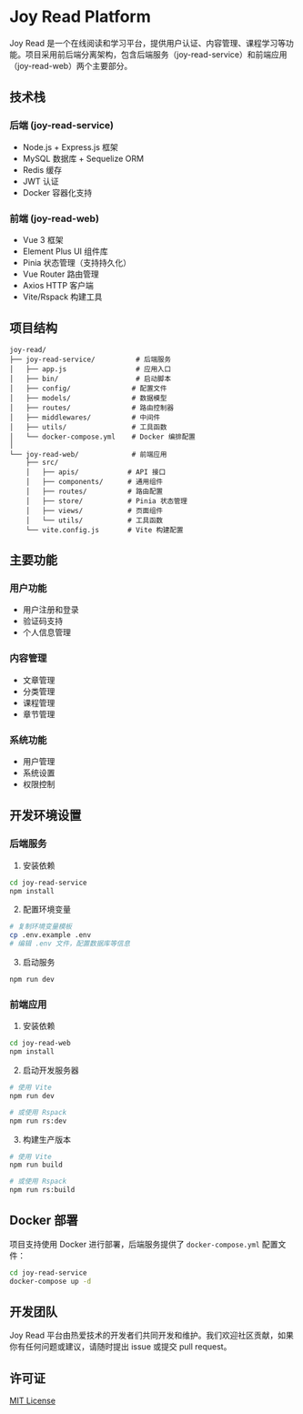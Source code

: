 # Joy Read Platform

Joy Read 是一个在线阅读和学习平台，提供用户认证、内容管理、课程学习等功能。项目采用前后端分离架构，包含后端服务（joy-read-service）和前端应用（joy-read-web）两个主要部分。

## 技术栈

### 后端 (joy-read-service)
- Node.js + Express.js 框架
- MySQL 数据库 + Sequelize ORM
- Redis 缓存
- JWT 认证
- Docker 容器化支持

### 前端 (joy-read-web)
- Vue 3 框架
- Element Plus UI 组件库
- Pinia 状态管理（支持持久化）
- Vue Router 路由管理
- Axios HTTP 客户端
- Vite/Rspack 构建工具

## 项目结构

```
joy-read/
├── joy-read-service/          # 后端服务
│   ├── app.js                 # 应用入口
│   ├── bin/                   # 启动脚本
│   ├── config/               # 配置文件
│   ├── models/               # 数据模型
│   ├── routes/               # 路由控制器
│   ├── middlewares/          # 中间件
│   ├── utils/                # 工具函数
│   └── docker-compose.yml    # Docker 编排配置
│
└── joy-read-web/             # 前端应用
    ├── src/
    │   ├── apis/            # API 接口
    │   ├── components/      # 通用组件
    │   ├── routes/          # 路由配置
    │   ├── store/           # Pinia 状态管理
    │   ├── views/           # 页面组件
    │   └── utils/           # 工具函数
    └── vite.config.js       # Vite 构建配置
```

## 主要功能

### 用户功能
- 用户注册和登录
- 验证码支持
- 个人信息管理

### 内容管理
- 文章管理
- 分类管理
- 课程管理
- 章节管理

### 系统功能
- 用户管理
- 系统设置
- 权限控制

## 开发环境设置

### 后端服务

1. 安装依赖
```bash
cd joy-read-service
npm install
```

2. 配置环境变量
```bash
# 复制环境变量模板
cp .env.example .env
# 编辑 .env 文件，配置数据库等信息
```

3. 启动服务
```bash
npm run dev
```

### 前端应用

1. 安装依赖
```bash
cd joy-read-web
npm install
```

2. 启动开发服务器
```bash
# 使用 Vite
npm run dev

# 或使用 Rspack
npm run rs:dev
```

3. 构建生产版本
```bash
# 使用 Vite
npm run build

# 或使用 Rspack
npm run rs:build
```

## Docker 部署

项目支持使用 Docker 进行部署，后端服务提供了 `docker-compose.yml` 配置文件：

```bash
cd joy-read-service
docker-compose up -d
```

## 开发团队

Joy Read 平台由热爱技术的开发者们共同开发和维护。我们欢迎社区贡献，如果你有任何问题或建议，请随时提出 issue 或提交 pull request。

## 许可证

[MIT License](LICENSE)
